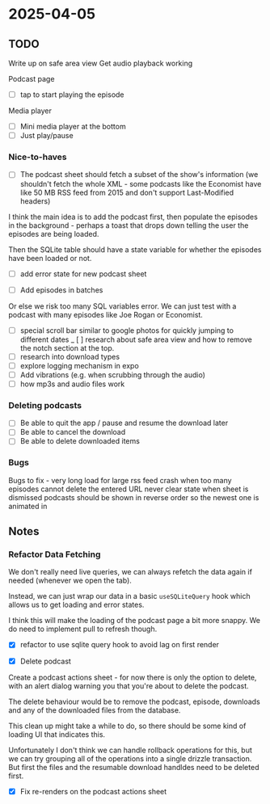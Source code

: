 # 2025-04-05

## TODO

Write up on safe area view
Get audio playback working

Podcast page

- [ ] tap to start playing the episode

Media player

- [ ] Mini media player at the bottom
- [ ] Just play/pause

### Nice-to-haves

- [ ] The podcast sheet should fetch a subset of the show's information (we shouldn't fetch the whole XML - some podcasts like the Economist have like 50 MB RSS feed from 2015 and don't support Last-Modified headers)

I think the main idea is to add the podcast first, then populate the episodes in the background - perhaps a toast that drops down telling the user the episodes are being loaded.

Then the SQLite table should have a state variable for whether the episodes have been loaded or not.

- [ ] add error state for new podcast sheet

- [ ] Add episodes in batches

Or else we risk too many SQL variables error.
We can just test with a podcast with many episodes like Joe Rogan or Economist.

- [ ] special scroll bar similar to google photos for quickly jumping to different dates
_ [ ] research about safe area view and how to remove the notch section at the top.
- [ ] research into download types
- [ ] explore logging mechanism in expo
- [ ] Add vibrations (e.g. when scrubbing through the audio)
- [ ] how mp3s and audio files work

### Deleting podcasts

- [ ] Be able to quit the app / pause and resume the download later
- [ ] Be able to cancel the download
- [ ] Be able to delete downloaded items

### Bugs

Bugs to fix - very long load for large rss feed
crash when too many episodes
cannot delete the entered URL
never clear state when sheet is dismissed
podcasts should be shown in reverse order so the newest one is animated in

## Notes

### Refactor Data Fetching

We don't really need live queries, we can always refetch the data
again if needed (whenever we open the tab).

Instead, we can just wrap our data in a basic `useSQLiteQuery` hook
which allows us to get loading and error states.

I think this will make the loading of the podcast page a bit
more snappy.
We do need to implement pull to refresh though.

- [x] refactor to use sqlite query hook to avoid lag on first render

- [x] Delete podcast

Create a podcast actions sheet - for now there is only
the option to delete, with an alert dialog
warning you that you're about to delete the podcast.

The delete behaviour would be to remove the podcast,
episode, downloads and any of the downloaded
files from the database.

This clean up might take a while to do, so there should
be some kind of loading UI that indicates this.

Unfortunately I don't think we can handle rollback
operations for this, but we can try grouping all of the operations into a single drizzle transaction.
But first the files and the resumable download handldes need to be deleted first.

- [x] Fix re-renders on the podcast actions sheet
